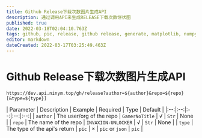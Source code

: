 ```yaml
---
title: Github Release下载次数图片生成API
description: 通过调用API来生成RELEASE下载次数饼状图
published: true
date: 2022-03-18T02:04:10.763Z
tags: github, pic, release, github release, generate, matplotlib, numpy
editor: markdown
dateCreated: 2022-03-17T03:25:49.463Z
---
```


# Github Release下载次数图片生成API

`https://dev.api.ninym.top/gh/release?author=${author}&repo=${repo}[&type=${type}]`

| Parameter | Description | Example | Required | Type | Default |
|:--:|:--:|:--:|:--:|:--:|
| `author` | The user/org of the repo | `GamerNoTitle` | √ | `Str` | None |
| `repo` | The name of the repo | `INVAXION-UNLOCKER` | √ | `Str` | None |
| `type` | The type of the api's return | `pic` | × | `pic` or `json` | `pic` |

